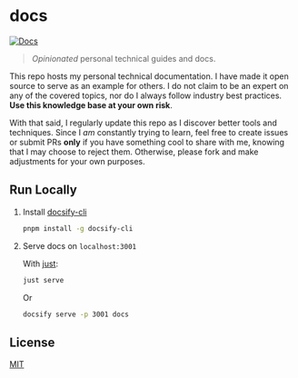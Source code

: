 # docs

[![Docs](https://img.shields.io/website?down_message=down&label=status&up_message=online&url=https%3A%2F%2Fboldandbrad.github.io%2Fdocs%2F)](https://boldandbrad.github.io/docs/)

> *Opinionated* personal technical guides and docs.

This repo hosts my personal technical documentation. I have made it open source
to serve as an example for others. I do not claim to be an expert on any of the
covered topics, nor do I always follow industry best practices.
**Use this knowledge base at your own risk**.

With that said, I regularly update this repo as I discover better tools and
techniques. Since I *am* constantly trying to learn, feel free to create
issues or submit PRs **only** if you have something cool to share with me,
knowing that I may choose to reject them. Otherwise, please fork and make
adjustments for your own purposes.

## Run Locally

1. Install [docsify-cli](https://cli.docsifyjs.org/#/)

    ```zsh
    pnpm install -g docsify-cli
    ```

2. Serve docs on `localhost:3001`

    With [just](https://github.com/casey/just):

    ```zsh
    just serve
    ```

    Or

    ```zsh
    docsify serve -p 3001 docs
    ```

## License

[MIT](LICENSE)
